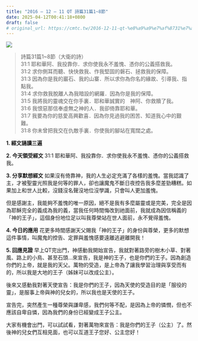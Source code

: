 ```yaml
---
title: "2016 – 12 – 11 QT 詩篇31篇1~8節"
date: 2025-04-12T00:41:18+0800
draft: false
# original_url: https://cmtc.tw/2016-12-11-qt-%e8%a9%a9%e7%af%8731%e7%af%8718%e7%af%80
---
```


![](/images/qt.jpg)
> 詩篇31篇1\~8節（大衛的詩）  
> 31:1 耶和華阿、我投靠你．求你使我永不羞愧、憑你的公義搭救我。  
> 31:2 求你側耳而聽、快快救我、作我堅固的磐石、拯救我的保障。  
> 31:3 因為你是我的巖石、我的山寨．所以求你為你名的緣故、引導我、指點我。  
> 31:4 求你救我脫離人為我暗設的網羅．因為你是我的保障。  
> 31:5 我將我的靈魂交在你手裏．耶和華誠實的　神阿、你救贖了我。  
> 31:6 我恨惡那信奉虛無之神的人．我卻倚靠耶和華。  
> 31:7 我要為你的慈愛高興歡喜．因為你見過我的困苦、知道我心中的艱難。  
> 31:8 你未曾把我交在仇敵手裏．你使我的腳站在寬闊之處。

**1. 經文誦讀三遍**

**2. 今天領受經文**
31:1 耶和華阿、我投靠你．求你使我永不羞愧、憑你的公義搭救我。

**3. 分享默想經文**
如果沒有倚靠神，我的人生必定充滿了各樣的羞愧。當我認識了主，才被聖靈光照我是何等的罪人，卻也讓魔鬼不斷日夜控告我多麼差勁糟糕。如果加上和世人比較，沒錢沒名聲沒地位沒學識，只會叫人更加羞愧。

但是感謝主，我能夠不羞愧的唯一原因，絕不是我有多麼屬靈或是完美，完全是因為耶穌完全的義成為我的義，當我任何時間悔改到祂面前，我就成為因信稱義的「神的王子」，這個身份地位足以叫我尊榮站在世人面前，永不覺得羞愧。

**4. 今日的應用**
花更多時間感謝天父賜我「神的王子」的身份與尊榮，更多的默想這件事情，叫魔鬼的控告、定罪與羞愧感要遠離逃避離開我！

**5. 回應見證**
早上QT完出門，神感動我開始宣告，我就對著路旁的樹木小草、對著風、路上的小鳥、甚至石頭…來宣告，我是神的王子，也是你們的王子。因為創造你們的上帝，就是我的天父。萬物的受造，是上帝為了讓我學習治理與享受而有的，所以我是大地的王子（姊妹可以改成公主）。

後來又感動我對著天使宣告：我是你們的王子，因為天使的受造目的是「服役的靈」，是服事上帝與神的兒女的，所以我也是天使的王子。

宣告完，突然產生一種尊榮與謙卑感，我們何等不配，是因為上帝的憐憫，但也不應該自卑自憐，因為我們的身份已經變成王子公主。

大家有機會出門，可以試試看，對著萬物來宣告：我是你們的王子（公主）了。然後神的兒女們互相見面，也可以互道王子您好、公主您好！
